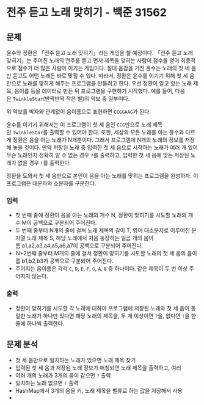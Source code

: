 # 전주 듣고 노래 맞히기 - 백준 31562

## 문제
윤수와 정환은 「전주 듣고 노래 맞히기」라는 게임을 할 예정이다. 「전주 듣고 노래 맞히기」는 주어진 노래의 전주를 듣고 먼저 제목을 맞히는 사람이 점수를 얻어 최종적으로 점수가 더 많은 사람이 이기는 게임이다. 절대 음감을 가진 윤수는 노래의 첫 네 음만 듣고도 어떤 노래든 바로 맞힐 수 있다. 따라서, 정환은 윤수를 이기기 위해 첫 세 음만으로 노래를 맞히게 해주는 프로그램을 만들려고 한다. 우선 정환이 알고 있는 노래 제목, 음이름 등을 데이터로 만든 뒤 프로그램을 구현하기 시작했다. 예를 들어, 다음은 `TwinkleStar`(반짝반짝 작은 별)의 악보 중 일부이다.

위 악보를 박자와 관계없이 음이름으로 표현하면 `CCGGAAG`가 된다.

윤수를 이기기 위해서는 이 프로그램이 첫 세 음인 `CCG`만으로 노래 제목인 `TwinkleStar`를 출력할 수 있어야 한다. 또한, 세상의 모든 노래를 아는 윤수와 다르게 정환은 음을 아는 노래가 N개뿐이다. 그래서 프로그램에 N개의 노래의 정보를 저장해 놓을 것이다. 만약 저장된 노래 중 입력한 첫 세 음으로 시작하는 노래가 여러 개 있어 무슨 노래인지 정확히 알 수 없는 경우 `?`를 출력하고, 입력한 첫 세 음에 맞는 저장된 노래가 없을 경우 `!`를 출력한다.

정환을 도와서 첫 세 음만으로 본인이 음을 아는 노래를 맞히는 프로그램을 완성하자. 이 프로그램은 대문자와 소문자를 구분한다.

### 입력
- 첫 번째 줄에 정환이 음을 아는 노래의 개수 N, 정환이 맞히기를 시도할 노래의 개수 M이 공백으로 구분되어 주어진다.
- 두 번째 줄부터 N개의 줄에 걸쳐 노래 제목의 길이 T, 영어 대소문자로 이루어진 문자열 노래 제목 S, 해당 노래에서 처음 등장하는 일곱 개의 음이름 a1,a2,a3,a4,a5,a6,a7이 공백으로 구분되어 주어진다.
-  N+2번째 줄부터 M개의 줄에 걸쳐 정환이 맞히기를 시도할 노래의 첫 세 음의 음이름 b1,b2,b3가 공백으로 구분되어 주어진다.
- 주어지는 음이름은 각각 `C`, `D`, `E`, `F`, `G`, `A`, `B` 중 하나이다. 같은 제목이 두 번 이상 주어지지 않는다.

### 출력
- 정환이 맞히기를 시도할 각 노래에 대하여 프로그램에 저장된 노래와 첫 세 음이 동일한 노래가 하나만 있다면 해당 노래의 제목을, 두 개 이상이면 `?`을, 없다면 `!`을 한 줄에 하나씩 출력한다.


## 문제 분석
- 첫 세 음만으로 일치하는 노래가 있으면 노래 제목 찾기
- 입력된 첫 세 음과 저장된 노래 정보가 매칭되면 노래 제목을 출력하고, 여러
- 여러 개의 노래가 3개의 음이 같으면 `?` 출력
- 일치하는 노래 없으면 `!` 출력
- HashMap에서 3개의 음을 키, 노래 제목을 벨류로 하는 값을 저장해서 사용
- 
